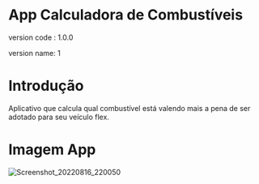 # App Calculadora de Combustíveis
version code : 1.0.0

version name: 1

# Introdução
Aplicativo que calcula qual combustível está valendo mais a pena de ser adotado para seu veículo flex.

# Imagem App

![Screenshot_20220816_220050](https://user-images.githubusercontent.com/43394727/185010865-4fbc7554-15e2-4e2a-bcc6-324091ac19b9.png)
